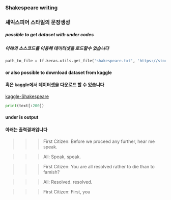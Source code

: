 ### Shakespeare writing
### 셰익스피어 스타일의 문장생성

##### possible to get dataset with under codes
##### 아래의 소스코드를 이용해 데이터셋을 로드할수 있습니다
``` python
path_to_file = tf.keras.utils.get_file('shakespeare.txt', 'https://storage.googleapis.com/download.tensorflow.org/data/shakespeare.txt')

```
#### or also possible to download dataset from kaggle
#### 혹은 kaggle에서 데이터셋을 다운로드 할 수 있습니다
[kaggle-Shakespeare](https://www.kaggle.com/kingburrito666/shakespeare-plays)
  
  
  ```python
  print(text[:200])
  
  ```
#### under is output
#### 아래는 출력결과입니다

>>>First Citizen:
>>>Before we proceed any further, hear me speak.

>>>All:
>>>Speak, speak.

>>>First Citizen:
>>>You are all resolved rather to die than to famish?

>>>All:
>>>Resolved. resolved.

>>>First Citizen:
>>>First, you
